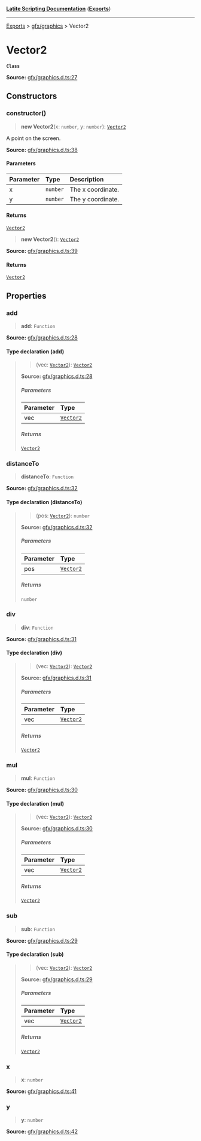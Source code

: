 [**Latite Scripting Documentation**](../../README.md) ([**Exports**](../../exports.md))

---

[Exports](../../exports.md) > [gfx/graphics](../index.md) > Vector2

# Vector2

**`Class`**

**Source:** [gfx/graphics.d.ts:27](https://github.com/LatiteScripting/latitescripting.github.io/blob/03ce161/definitions/gfx/graphics.d.ts#L27)

## Constructors

### constructor()

> **new Vector2**(x: `number`, y: `number`): [`Vector2`](class.Vector2.md)

A point on the screen.

**Source:** [gfx/graphics.d.ts:38](https://github.com/LatiteScripting/latitescripting.github.io/blob/03ce161/definitions/gfx/graphics.d.ts#L38)

#### Parameters

| Parameter | Type     | Description       |
| :-------- | :------- | :---------------- |
| x         | `number` | The x coordinate. |
| y         | `number` | The y coordinate. |

#### Returns

[`Vector2`](class.Vector2.md)

> **new Vector2**(): [`Vector2`](class.Vector2.md)

**Source:** [gfx/graphics.d.ts:39](https://github.com/LatiteScripting/latitescripting.github.io/blob/03ce161/definitions/gfx/graphics.d.ts#L39)

#### Returns

[`Vector2`](class.Vector2.md)

## Properties

### add

> **add**: `Function`

**Source:** [gfx/graphics.d.ts:28](https://github.com/LatiteScripting/latitescripting.github.io/blob/03ce161/definitions/gfx/graphics.d.ts#L28)

#### Type declaration (add)

> > (vec: [`Vector2`](class.Vector2.md)): [`Vector2`](class.Vector2.md)
>
> **Source:** [gfx/graphics.d.ts:28](https://github.com/LatiteScripting/latitescripting.github.io/blob/03ce161/definitions/gfx/graphics.d.ts#L28)
>
> ##### Parameters
>
> | Parameter | Type                          |
> | :-------- | :---------------------------- |
> | vec       | [`Vector2`](class.Vector2.md) |
>
> ##### Returns
>
> [`Vector2`](class.Vector2.md)

### distanceTo

> **distanceTo**: `Function`

**Source:** [gfx/graphics.d.ts:32](https://github.com/LatiteScripting/latitescripting.github.io/blob/03ce161/definitions/gfx/graphics.d.ts#L32)

#### Type declaration (distanceTo)

> > (pos: [`Vector2`](class.Vector2.md)): `number`
>
> **Source:** [gfx/graphics.d.ts:32](https://github.com/LatiteScripting/latitescripting.github.io/blob/03ce161/definitions/gfx/graphics.d.ts#L32)
>
> ##### Parameters
>
> | Parameter | Type                          |
> | :-------- | :---------------------------- |
> | pos       | [`Vector2`](class.Vector2.md) |
>
> ##### Returns
>
> `number`

### div

> **div**: `Function`

**Source:** [gfx/graphics.d.ts:31](https://github.com/LatiteScripting/latitescripting.github.io/blob/03ce161/definitions/gfx/graphics.d.ts#L31)

#### Type declaration (div)

> > (vec: [`Vector2`](class.Vector2.md)): [`Vector2`](class.Vector2.md)
>
> **Source:** [gfx/graphics.d.ts:31](https://github.com/LatiteScripting/latitescripting.github.io/blob/03ce161/definitions/gfx/graphics.d.ts#L31)
>
> ##### Parameters
>
> | Parameter | Type                          |
> | :-------- | :---------------------------- |
> | vec       | [`Vector2`](class.Vector2.md) |
>
> ##### Returns
>
> [`Vector2`](class.Vector2.md)

### mul

> **mul**: `Function`

**Source:** [gfx/graphics.d.ts:30](https://github.com/LatiteScripting/latitescripting.github.io/blob/03ce161/definitions/gfx/graphics.d.ts#L30)

#### Type declaration (mul)

> > (vec: [`Vector2`](class.Vector2.md)): [`Vector2`](class.Vector2.md)
>
> **Source:** [gfx/graphics.d.ts:30](https://github.com/LatiteScripting/latitescripting.github.io/blob/03ce161/definitions/gfx/graphics.d.ts#L30)
>
> ##### Parameters
>
> | Parameter | Type                          |
> | :-------- | :---------------------------- |
> | vec       | [`Vector2`](class.Vector2.md) |
>
> ##### Returns
>
> [`Vector2`](class.Vector2.md)

### sub

> **sub**: `Function`

**Source:** [gfx/graphics.d.ts:29](https://github.com/LatiteScripting/latitescripting.github.io/blob/03ce161/definitions/gfx/graphics.d.ts#L29)

#### Type declaration (sub)

> > (vec: [`Vector2`](class.Vector2.md)): [`Vector2`](class.Vector2.md)
>
> **Source:** [gfx/graphics.d.ts:29](https://github.com/LatiteScripting/latitescripting.github.io/blob/03ce161/definitions/gfx/graphics.d.ts#L29)
>
> ##### Parameters
>
> | Parameter | Type                          |
> | :-------- | :---------------------------- |
> | vec       | [`Vector2`](class.Vector2.md) |
>
> ##### Returns
>
> [`Vector2`](class.Vector2.md)

### x

> **x**: `number`

**Source:** [gfx/graphics.d.ts:41](https://github.com/LatiteScripting/latitescripting.github.io/blob/03ce161/definitions/gfx/graphics.d.ts#L41)

### y

> **y**: `number`

**Source:** [gfx/graphics.d.ts:42](https://github.com/LatiteScripting/latitescripting.github.io/blob/03ce161/definitions/gfx/graphics.d.ts#L42)
